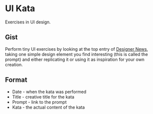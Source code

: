 # UI Kata

Exercises in UI design.

## Gist

Perform tiny UI exercises by looking at the top entry of [Designer News](https://www.designernews.co/), taking one simple design element you find interesting (this is called the prompt) and either replicating it or using it as inspiration for your own creation.

## Format

 * Date - when the kata was performed 
 * Title - creative title for the kata
 * Prompt - link to the prompt
 * Kata - the actual content of the kata

